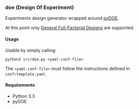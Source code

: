 ### doe (Design Of Experiment)

Experiments design generator wrapped around [pyDOE](https://pythonhosted.org/pyDOE/).

At this point only [General Full-Factorial Designs](https://en.wikipedia.org/wiki/Factorial_experiment) are supported.

#### Usage

Usable by simply calling:

    python3 src/doe.py <yaml-conf-file>

The `<yaml-conf-file>` must follow the instructions defined in `conf/template.yaml`.

#### Requirements

* Python 3.3
* pyDOE
